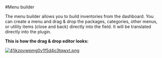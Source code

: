 #Menu builder

The menu builder allows you to build inventories from the dashboard. You can create a menu and drag &amp; drop the packages, categories, other menus, or utility items (close and back) directly into the field. It will be translated directly into the plugin.

**This is how the drag &amp; drop editor looks:**

[![41ikzpvwpmg0v1f5d4o3tqwxt.png](/img/premium-features/menu-builder/ukrlklhpku.png)](/img/premium-features/menu-builder/mnxuskkox6.png)